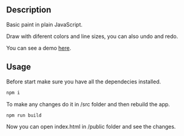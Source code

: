 ## Description

Basic paint in plain JavaScript.

Draw with diferent colors and line sizes, you can also undo and redo. 

You can see a demo [here](https://diesttro.github.io/paint/).

## Usage

Before start make sure you have all the dependecies installed.

```bash
npm i
```

To make any changes do it in /src folder and then rebuild the app.

```bash
npm run build
```

Now you can open index.html in /public folder and see the changes.